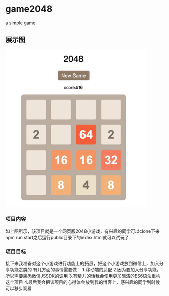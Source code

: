 # game2048
a simple game 

## 展示图
<img width="450" height="500" src="https://github.com/xijiezhong/player/blob/master/img/2048.png"/>

### 项目内容
如上图所示，该项目就是一个网页版2048小游戏，有兴趣的同学可以clone下来npm run start之后运行public目录下的index.html就可以试玩了
### 项目目标
接下来我准备对这个小游戏进行功能上的拓展，把这个小游戏放到微信上，加入分享功能之类的
有几方面的事情需要做：
1.移动端的适配
2.因为要加入分享功能，所以需要熟悉微信JSSDK的调用
3.有精力的话我会使用更加简洁的ES6语法重构这个项目
4.最后我会把该项目的心得体会放到我的博客上，感兴趣的同学到时候可以移步观看
